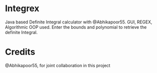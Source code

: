 # Integrex
Java based Definite Integral calculator with @Abhikapoor55. GUI, REGEX, Algorithmic OOP used. Enter the bounds and polynomial to retrieve the definite Integral. 

# Credits
@Abhikapoor55, for joint collaboration in this project
